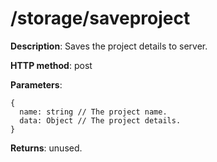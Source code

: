 # /storage/saveproject #
**Description**: Saves the project details to server.

**HTTP method**: post

**Parameters**:
```
{
  name: string // The project name.
  data: Object // The project details.
}
```

**Returns**: unused.